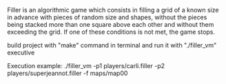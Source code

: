 Filler is an algorithmic game which consists in filling a grid of a known size in advance with pieces of random size and shapes, without the pieces being stacked more than one square above each other and without them exceeding the grid. If one of these conditions is not met, the game stops.

build project with "make" command in terminal and run it with "./filler_vm" executive

Execution example:
./filler_vm -p1 players/carli.filler -p2 players/superjeannot.filler  -f maps/map00
